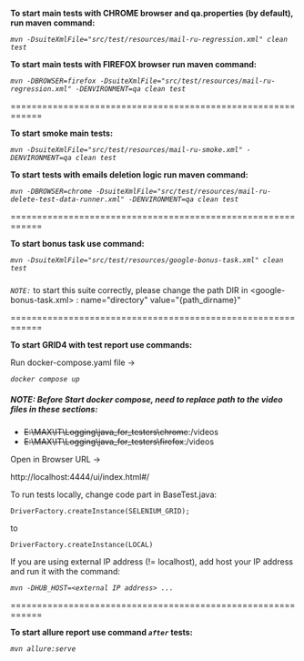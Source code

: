 **To start main tests with CHROME browser and qa.properties (by default), run maven command:**

_`mvn -DsuiteXmlFile="src/test/resources/mail-ru-regression.xml" clean test`_

**To start main tests with FIREFOX browser run maven command:**

_`mvn -DBROWSER=firefox -DsuiteXmlFile="src/test/resources/mail-ru-regression.xml" -DENVIRONMENT=qa clean test`_

============================================================

**To start smoke main tests:**

_`mvn -DsuiteXmlFile="src/test/resources/mail-ru-smoke.xml" -DENVIRONMENT=qa clean test`_

**To start tests with emails deletion logic run maven command:**

_`mvn -DBROWSER=chrome -DsuiteXmlFile="src/test/resources/mail-ru-delete-test-data-runner.xml" -DENVIRONMENT=qa clean test`_

============================================================

**To start bonus task use command:**

_`mvn -DsuiteXmlFile="src/test/resources/google-bonus-task.xml" clean test`_

#####

_`NOTE:`_ to start this suite correctly, please change the path DIR in <google-bonus-task.xml> : name="directory"
value="{path_dirname}"

============================================================

**To start GRID4 with test report use commands:**

Run docker-compose.yaml file ->

_`docker compose up`_

##### **NOTE:** Before Start docker compose, need to replace path to the video files in these sections:

- ~~E:\MAX\IT\Logging\java_for_testers\chrome~~:/videos
- ~~E:\MAX\IT\Logging\java_for_testers\firefox~~:/videos

Open in Browser URL ->

http://localhost:4444/ui/index.html#/

To run tests locally, change code part in BaseTest.java:

`DriverFactory.createInstance(SELENIUM_GRID);`

to

`DriverFactory.createInstance(LOCAL)`

If you are using external IP address (!= localhost), add host your IP address and run it with the command:

_`mvn -DHUB_HOST=<external IP address> ...`_

============================================================

**To start allure report use command _`after`_ tests:**

_`mvn allure:serve`_

